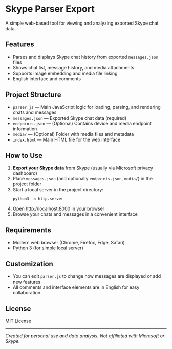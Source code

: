 # Skype Parser Export

A simple web-based tool for viewing and analyzing exported Skype chat data.

## Features
- Parses and displays Skype chat history from exported `messages.json` files
- Shows chat list, message history, and media attachments
- Supports image embedding and media file linking
- English interface and comments

## Project Structure
- `parser.js` — Main JavaScript logic for loading, parsing, and rendering chats and messages
- `messages.json` — Exported Skype chat data (required)
- `endpoints.json` — (Optional) Contains device and media endpoint information
- `media/` — (Optional) Folder with media files and metadata
- `index.html` — Main HTML file for the web interface

## How to Use
1. **Export your Skype data** from Skype (usually via Microsoft privacy dashboard)
2. Place `messages.json` (and optionally `endpoints.json`, `media/`) in the project folder
3. Start a local server in the project directory:
   ```sh
   python3 -m http.server
   ```
4. Open [http://localhost:8000](http://localhost:8000) in your browser
5. Browse your chats and messages in a convenient interface

## Requirements
- Modern web browser (Chrome, Firefox, Edge, Safari)
- Python 3 (for simple local server)

## Customization
- You can edit `parser.js` to change how messages are displayed or add new features
- All comments and interface elements are in English for easy collaboration

## License
MIT License

---

*Created for personal use and data analysis. Not affiliated with Microsoft or Skype.* 